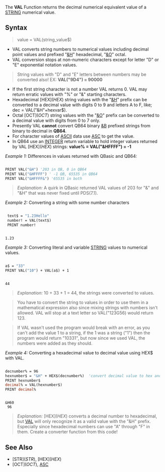 The **VAL** Function returns the decimal numerical equivalent value of a [STRING](STRING) numerical value.

## Syntax

> value = VAL(string_value$)

* VAL converts string numbers to numerical values including decimal point values and prefixed "[&H](&H)" hexadecimal, "[&O](&O)" octal. 
* VAL conversion stops at non-numeric characters except for letter "D" or "E" exponential notation values.
> String values with "D" and "E" letters between numbers may be converted also! EX: **VAL("9D4") <nowiki>=</nowiki> 90000**
* If the first string character is not a number VAL returns 0. VAL may return erratic values with "%" or "&" starting characters. 
* Hexadecimal [HEX$](HEX$) string values with the "[&H](&H)" prefix can be converted to a decimal value with digits 0 to 9 and letters A to F, like; dec = VAL("&H"+hexvar$). 
* Octal [OCT$](OCT$) string values with the "[&O](&O)" prefix can be converted to a decimal value with digits from 0 to 7 only.
* Presently VAL **cannot** convert QB64 binary [&B](&B) prefixed strings from binary to decimal in **QB64**.
* For character values of [ASCII](ASCII) data use [ASC](ASC) to get the value. 
* In QB64 use an [INTEGER](INTEGER) return variable to hold integer values  returned by VAL [HEX$](HEX$) strings: **value% <nowiki>= VAL("&HFFFF") =</nowiki> -1**

*Example 1:* Differences in values returned with QBasic and QB64:

```vb

PRINT VAL("&H") '203 in QB, 0 in QB64
PRINT VAL("&HFFFF") ' -1 QB, 65535 in QB64
PRINT VAL("&HFFFF&") '65535 in both 

```

> *Explanation:* A quirk in QBasic returned VAL values of 203 for "&" and "&H" that was never fixed until PDS(7.1).

*Example 2:* Converting a string with some number characters

```vb

 text$ = "1.23Hello"
 number! = VAL(text$)
 PRINT number! 

```

```text

1.23

```

*Example 3:* Converting literal and variable [STRING](STRING) values to numerical values.

```vb

a$ = "33"
PRINT VAL("10") + VAL(a$) + 1 

```

```text

44

```

> *Explanation:* 10 + 33 + 1 = 44, the strings were converted to values.

> You have to convert the string to values in order to use them in a mathematical expression also since mixing strings with numbers isn't allowed. VAL will stop at a text letter so VAL("123G56) would return 123.

> If VAL wasn't used the program would break with an error, as you can't add the value 1 to a string, if the 1 was a string ("1") then the program would return "10331", but now since we used VAL, the numbers were added as they should.

*Example 4:* Converting a hexadecimal value to decimal value using HEX$ with VAL.

```vb

decnumber% = 96
hexnumber$ = "&H" + HEX$(decnumber%)  'convert decimal value to hex and add hex prefix
PRINT hexnumber$
decimal% = VAL(hexnumber$)
PRINT decimal% 

```

```text

&H60
 96

```

> *Explanation:* [HEX$](HEX$) converts a decimal number to hexadecimal, but [VAL](VAL) will only recognize it as a valid value with the "&H" prefix. Especially since hexadecimal numbers can use "A" through "F" in them. Create a converter function from this code!

## See Also

* [STR$](STR$), [HEX$](HEX$)
* [OCT$](OCT$), [ASC](ASC)
